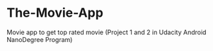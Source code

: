 # The-Movie-App
Movie app to get top rated movie (Project 1 and 2 in Udacity Android NanoDegree Program)

